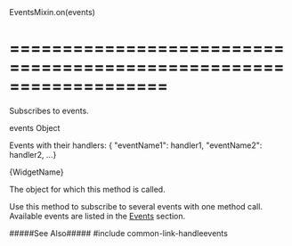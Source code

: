 <!--id-->EventsMixin.on(events)<!--/id-->
===================================================================
===================================================================

<!--shortDescription-->
Subscribes to events.
<!--/shortDescription-->

<!--paramName1-->events<!--/paramName1-->
<!--paramType1-->Object<!--/paramType1-->
<!--paramDescription1-->
Events with their handlers: { "eventName1": handler1, "eventName2": handler2, ...}
<!--/paramDescription1-->

<!--returnType-->{WidgetName}<!--/returnType-->
<!--returnDescription-->
The object for which this method is called.
<!--/returnDescription-->

<!--fullDescription-->
Use this method to subscribe to several events with one method call. Available events are listed in the [Events]({basewidgetpath}/Events/) section.

#####See Also#####
#include common-link-handleevents
<!--/fullDescription-->